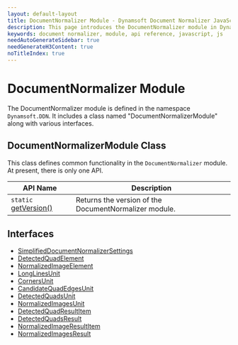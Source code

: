 ```yaml
---
layout: default-layout
title: DocumentNormalizer Module - Dynamsoft Document Normalizer JavaScript Edition API
description: This page introduces the DocumentNormalizer module in Dynamsoft Document Normalizer JavaScript Edition.
keywords: document normalizer, module, api reference, javascript, js
needAutoGenerateSidebar: true
needGenerateH3Content: true
noTitleIndex: true
---
```

<!-- 2.0.20 -- Updated on 12/07/2023-->

# DocumentNormalizer Module

The DocumentNormalizer module is defined in the namespace `Dynamsoft.DDN`. It includes a class named "DocumentNormalizerModule" along with various interfaces.

## DocumentNormalizerModule Class

This class defines common functionality in the `DocumentNormalizer` module. At present, there is only one API.

| API Name                                                                  | Description                                           |
| ------------------------------------------------------------------------- | ----------------------------------------------------- |
| `static` [getVersion()](./document-normalizer-module-class.md#getversion) | Returns the version of the DocumentNormalizer module. |

## Interfaces

* [SimplifiedDocumentNormalizerSettings](./interfaces/simplified-document-normalizer-settings.md)
* [DetectedQuadElement](./interfaces/detected-quad-element.md)
* [NormalizedImageElement](./interfaces/normalized-image-element.md)
* [LongLinesUnit](./interfaces/long-lines-unit.md)
* [CornersUnit](./interfaces/corners-unit.md)
* [CandidateQuadEdgesUnit](./interfaces/candidate-quad-edges-unit.md)
* [DetectedQuadsUnit](./interfaces/detected-quads-unit.md)
* [NormalizedImagesUnit](./interfaces/normalized-images-unit.md)
* [DetectedQuadResultItem](./interfaces/detected-quad-result-item.md)
* [DetectedQuadsResult](./interfaces/detected-quads-result.md)
* [NormalizedImageResultItem](./interfaces/normalized-image-result-item.md)
* [NormalizedImagesResult](./interfaces/normalized-images-result.md)
  
<!-- ## Enums

* [EnumImageColourMode]({{ site.dcv_enumerations }}document-normalizer/extended-barcode-result-type.html?lang=js) -->



